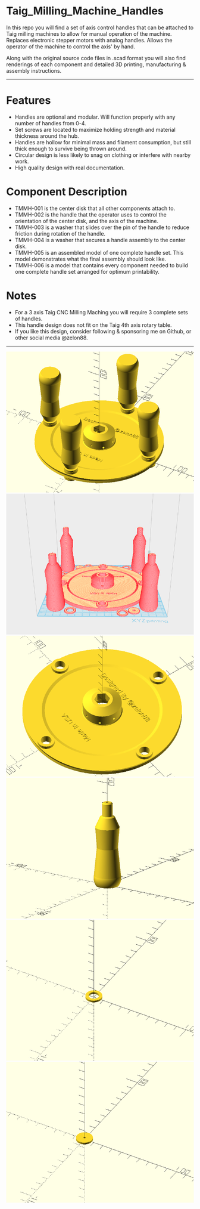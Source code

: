 # Taig_Milling_Machine_Handles
In this repo you will find a set of axis control handles that can be attached to Taig milling machines to allow for manual operation of the machine. Replaces electronic stepper motors with analog handles. Allows the  operator of the machine to control the axis' by hand. 

Along with the original source code files in .scad format you will also find renderings of each component and detailed 3D printing, manufacturing & assembly instructions.

---

# Features
* Handles are optional and modular. Will function properly with any number of handles from 0-4.
* Set screws are located to maximize holding strength and material thickness around the hub.
* Handles are hollow for minimal mass and filament consumption, but still thick enough to survive being thrown around.
* Circular design is less likely to snag on clothing or interfere with nearby work.
* High quality design with real documentation.

# Component Description
* TMMH-001 is the center disk that all other components attach to.
* TMMH-002 is the handle that the operator uses to control the orientation of the center disk, and the axis of the machine.
* TMMH-003 is a washer that slides over the pin of the handle to reduce friction during rotation of the handle.
* TMMH-004 is a washer that secures a handle assembly to the center disk.
* TMMH-005 is an assembled model of one complete handle set. This model demonstrates what the final assembly should look like.
* TMMH-006 is a model that contains every component needed to build one complete handle set arranged for optimum printability.

# Notes
* For a 3 axis Taig CNC Milling Maching you will require 3 complete sets of handles.
* This handle design does not fit on the Taig 4th axis rotary table.
* If you like this design, consider following & sponsoring me on Github, or other social media @zelon88.

---

![Taig_Handles-5](https://github.com/zelon88/Taig_Milling_Machine_Handles/blob/main/TMMH-005_A1_Screenshot.png?raw=true)	
![Taig_Handles-6](https://github.com/zelon88/Taig_Milling_Machine_Handles/blob/main/TMMH-006_A1_Screenshot.png?raw=true)	
![Taig_Handles-1](https://github.com/zelon88/Taig_Milling_Machine_Handles/blob/main/TMMH-001_A1_Screenshot.png?raw=true)
![Taig_Handles-2](https://github.com/zelon88/Taig_Milling_Machine_Handles/blob/main/TMMH-002_A1_Screenshot.png?raw=true)	
![Taig_Handles-3](https://github.com/zelon88/Taig_Milling_Machine_Handles/blob/main/TMMH-003_A1_Screenshot.png?raw=true)
![Taig_Handles-4](https://github.com/zelon88/Taig_Milling_Machine_Handles/blob/main/TMMH-004_A1_Screenshot.png?raw=true)
